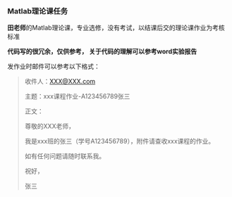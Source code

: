 ### Matlab理论课任务

**田老师**的Matlab理论课，专业选修，没有考试，以结课后交的理论课作业为考核标准

**代码写的很冗余，仅供参考， 关于代码的理解可以参考word实验报告**



发作业时邮件可以参考以下格式：



> 收件人：XXX@XXX.com
> 
> 主题：xxx课程作业-A123456789张三
> 
> 正文：
> 
> 尊敬的XXX老师，
> 
> 我是xxx班的张三（学号A123456789），附件请查收xxx课程的作业。
> 
> 如有任何问题请随时联系我。
>
>
>
> 祝好，
> 
> 张三

